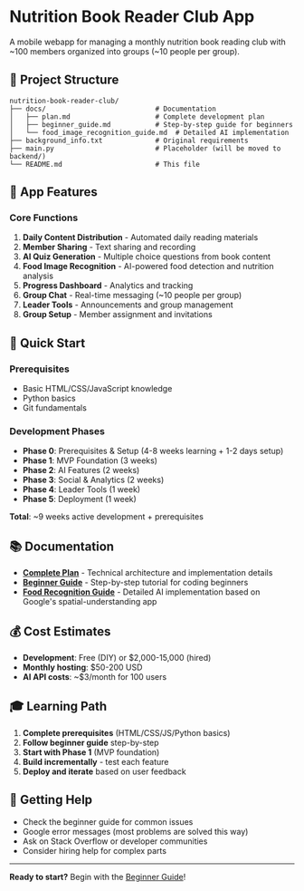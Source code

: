 # Nutrition Book Reader Club App

A mobile webapp for managing a monthly nutrition book reading club with ~100 members organized into groups (~10 people per group).

## 📁 Project Structure

```
nutrition-book-reader-club/
├── docs/                           # Documentation
│   ├── plan.md                     # Complete development plan
│   ├── beginner_guide.md           # Step-by-step guide for beginners
│   └── food_image_recognition_guide.md  # Detailed AI implementation
├── background_info.txt             # Original requirements
├── main.py                         # Placeholder (will be moved to backend/)
└── README.md                       # This file
```

## 🎯 App Features

### Core Functions
1. **Daily Content Distribution** - Automated daily reading materials
2. **Member Sharing** - Text sharing and recording
3. **AI Quiz Generation** - Multiple choice questions from book content
4. **Food Image Recognition** - AI-powered food detection and nutrition analysis
5. **Progress Dashboard** - Analytics and tracking
6. **Group Chat** - Real-time messaging (~10 people per group)
7. **Leader Tools** - Announcements and group management
8. **Group Setup** - Member assignment and invitations

## 🚀 Quick Start

### Prerequisites
- Basic HTML/CSS/JavaScript knowledge
- Python basics
- Git fundamentals

### Development Phases
- **Phase 0**: Prerequisites & Setup (4-8 weeks learning + 1-2 days setup)
- **Phase 1**: MVP Foundation (3 weeks)
- **Phase 2**: AI Features (2 weeks)
- **Phase 3**: Social & Analytics (2 weeks)
- **Phase 4**: Leader Tools (1 week)
- **Phase 5**: Deployment (1 week)

**Total**: ~9 weeks active development + prerequisites

## 📚 Documentation

- **[Complete Plan](docs/plan.md)** - Technical architecture and implementation details
- **[Beginner Guide](docs/beginner_guide.md)** - Step-by-step tutorial for coding beginners
- **[Food Recognition Guide](docs/food_image_recognition_guide.md)** - Detailed AI implementation based on Google's spatial-understanding app

## 💰 Cost Estimates

- **Development**: Free (DIY) or $2,000-15,000 (hired)
- **Monthly hosting**: $50-200 USD
- **AI API costs**: ~$3/month for 100 users

## 🎓 Learning Path

1. **Complete prerequisites** (HTML/CSS/JS/Python basics)
2. **Follow beginner guide** step-by-step
3. **Start with Phase 1** (MVP foundation)
4. **Build incrementally** - test each feature
5. **Deploy and iterate** based on user feedback

## 🤝 Getting Help

- Check the beginner guide for common issues
- Google error messages (most problems are solved this way)
- Ask on Stack Overflow or developer communities
- Consider hiring help for complex parts

---

**Ready to start?** Begin with the [Beginner Guide](docs/beginner_guide.md)!